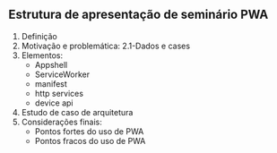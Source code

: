 ## Estrutura de apresentação de seminário PWA 

1. Definição
2. Motivação e problemática:
  2.1-Dados e cases 
3. Elementos:
    * Appshell
    * ServiceWorker
    * manifest
    * http services
    * device api
4. Estudo de caso de arquitetura
5. Considerações finais:
    * Pontos fortes do uso de PWA
    * Pontos fracos do uso de PWA 

